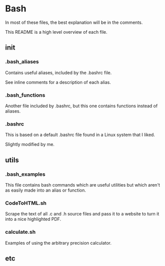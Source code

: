 # Bash

In most of these files, the best explanation will be in the comments.

This README is a high level overview of each file.

## init

### .bash_aliases 

Contains useful aliases, included by the .bashrc file.

See inline comments for a description of each alias.

### .bash_functions

Another file included by .bashrc, but this one contains functions instead of aliases.

### .bashrc

This is based on a default .bashrc file found in a Linux system that I liked.

Slightly modified by me.


## utils

### .bash_examples  

This file contains bash commands which are useful utilities but which aren't as easily made into an alias or function.

### CodeToHTML.sh  

Scrape the text of all .c and .h source files and pass it to a website to turn it into a nice highlighted PDF.

### calculate.sh

Examples of using the arbitrary precision calculator.


## etc

